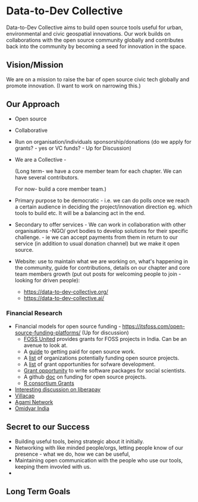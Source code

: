# Data-to-Dev Collective

Data-to-Dev Collective aims to build open source tools
useful for urban, environmental and civic geospatial innovations. Our work builds on collaborations with the open source community globally and contributes back into the community by becoming a seed for innovation in the space.

## Vision/Mission
We are on a mission to
raise the bar of open source civic tech globally and promote innovation.
(I want to work on narrowing this.)

## Our Approach
- Open source
- Collaborative
- Run on organisation/individuals sponsorship/donations (do we apply for grants? - yes or VC funds? - Up for Discussion)
- We are a Collective -

  (Long term-
  we have a core member team for each chapter.
  We can have several contributors.

  For now-
  build a core member team.)
- Primary purpose to be democratic - i.e. we can do polls once we reach a certain audience in deciding the project/innovation direction eg. which tools to build etc. It will be a balancing act in the end.

- Secondary to offer services - We can work in collaboration with other organisations -NGO/ govt bodies to develop solutions for their specific challenge. - ie we can accept payments from them in return to our service (in addition to usual donation channel) but we make it open source.

- Website: use to maintain what we are working on, what's happening in the community, guide for contributions, details on our chapter and core team members growth (put out posts for welcoming people to join - looking for driven people):
  - https://data-to-dev-collective.org/
  - https://data-to-dev-collective.ai/

### Financial Research
  - Financial models for open source funding - https://itsfoss.com/open-source-funding-platforms/ (Up for discussion)
    * [FOSS United](https://fossunited.org/grants) provides grants for FOSS projects in India. Can be an avenue to look at.
    * A [guide](https://opensource.guide/getting-paid/) to getting paid for open source work.
    * A [list](https://opensource.com/resources/organizations) of organizations potentially funding open source projects.
    * A [list](https://guide.opentech.fund/appendix-iv-alternative-sources-of-support#coding-and-software-development) of grant opportunities for sofware development.
    * [Grant opportunity](https://ocean.sagepub.com/concept-grants/) to write software packages for social scientists.
    * A github [doc](https://github.com/ralphtheninja/open-funding) on funding for open source projects.
    *  [R consortium Grants](https://www.r-consortium.org/projects/awarded-projects)
  - [Interesting discussion on liberapay](https://news.ycombinator.com/item?id=19270786)
  - [Villacap](https://vilcap.com/)
  - [Agami Network](https://agami.in/)
  - [Omidyar India](https://www.omidyarnetwork.in/)
  


## Secret to our Success
- Building useful tools, being strategic about it initially.
- Networking with like minded people/orgs, letting people know of our presence - what we do, how we can be useful,
- Maintaining open communication with the people who use our tools, keeping them invovled with us.
-

## Long Term Goals
